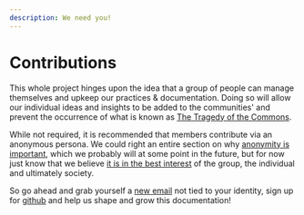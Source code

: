 ```yaml
---
description: We need you!
---
```


# Contributions

This whole project hinges upon the idea that a group of people can manage themselves and upkeep our practices & documentation.  Doing so will allow our individual ideas and insights to be added to the communities' and prevent the occurrence of what is known as [The Tragedy of the Commons](https://en.wikipedia.org/wiki/Tragedy\_of\_the\_commons).

While not required, it is recommended that members contribute via an anonymous persona. We could right an entire section on why [anonymity is important](https://epic.org/issues/democracy-free-speech/anonymity/), which we probably will at some point in the future, but for now just know that we believe [it is in the best interest](https://groups.csail.mit.edu/mac/classes/6.805/student-papers/fall95-papers/rigby-anonymity.html) of the group, the individual and ultimately society.

So go ahead and grab yourself a [new email](https://proton.me/mail) not tied to your identity, sign up for [github](https://github.com/) and help us shape and grow this documentation! &#x20;
